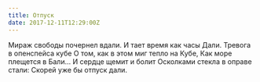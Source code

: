 ```yaml
---
title: Отпуск
date: 2017-12-11T12:29:00Z
---
```


Мираж свободы почернел вдали.
И тает время как часы Дали.
Тревога в опенспейса кубе
О том, как в этом миг тепло на Кубе,
Как море плещется в Бали…
И сердце щемит и болит
Осколками стекла в оправе стали:
Скорей уже бы отпуск дали.
